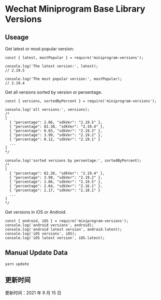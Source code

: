 
# Wechat Miniprogram Base Library Versions

## Useage

Get latest or most popular version:

```;
const { latest, mostPopular } = require('miniprogram-versions');

console.log('The latest version:', latest);
// 2.19.5

console.log('The most popular version:', mostPopular);
// 2.19.4

```

Get all versions sorted by version or persentage.

```
const { versions, sortedByPercent } = require('miniprogram-versions');

console.log('all versions:', versions);
/*
[
  { "percentage": 2.66, "sdkVer": "2.19.5" },
  { "percentage": 82.38, "sdkVer": "2.19.4" },
  { "percentage": 0.03, "sdkVer": "2.19.3" },
  { "percentage": 3.99, "sdkVer": "2.19.2" },
  { "percentage": 0.12, "sdkVer": "2.19.1" }
  ...
]
*/

console.log('sorted versions by persentage:', sortedByPercent);
/*
[
  { "percentage": 82.38, "sdkVer": "2.19.4" },
  { "percentage": 3.99, "sdkVer": "2.19.2" },
  { "percentage": 2.66, "sdkVer": "2.19.5" },
  { "percentage": 2.64, "sdkVer": "2.16.1" },
  { "percentage": 2.17, "sdkVer": "2.18.1" }
  ...
]
*/
```

Get versions in iOS or Android.

```
const { android, iOS } = require('miniprogram-versions');
console.log('android versions', android);
console.log('android latest version', android.latest);
console.log('iOS versions', iOS);
console.log('iOS latest version', iOS.latest);
```

## Manual Update Data

```
yarn update
```

## 更新时间

更新时间：2021 年 9 月 15 日
